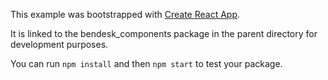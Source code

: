 This example was bootstrapped with [Create React App](https://github.com/facebook/create-react-app).

It is linked to the bendesk_components package in the parent directory for development purposes.

You can run `npm install` and then `npm start` to test your package.

